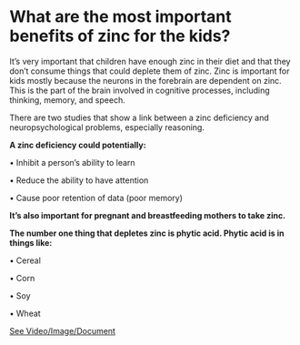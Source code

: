 # What are the most important benefits of zinc for the kids?

It’s very important that children have enough zinc in their diet and that they don’t consume things that could deplete them of zinc.  Zinc is important for kids mostly because the neurons in the forebrain are dependent on zinc. This is the part of the brain involved in cognitive processes, including thinking, memory, and speech. 

There are two studies that show a link between a zinc deficiency and neuropsychological problems, especially reasoning. 

**A zinc deficiency could potentially:**

• Inhibit a person’s ability to learn 

• Reduce the ability to have attention 

• Cause poor retention of data (poor memory) 

**It’s also important for pregnant and breastfeeding mothers to take zinc.** 

**The number one thing that depletes zinc is phytic acid. Phytic acid is in things like:** 

• Cereal

• Corn 

• Soy 

• Wheat 

 [See Video/Image/Document](https://hls-player.drberg.com/asset?path=migrated-assets/make-sure-your-kids-get-enough-zinc)